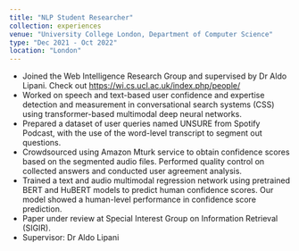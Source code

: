 ```yaml
---
title: "NLP Student Researcher"
collection: experiences
venue: "University College London, Department of Computer Science"
type: "Dec 2021 - Oct 2022"
location: "London"
---
```


* Joined the Web Intelligence Research Group and supervised by Dr Aldo Lipani. Check out https://wi.cs.ucl.ac.uk/index.php/people/ 
* Worked on speech and text-based user confidence and expertise detection and measurement in conversational search systems (CSS) using transformer-based multimodal deep neural networks.
* Prepared a dataset of user queries named UNSURE from Spotify Podcast, with the use of the word-level transcript to segment out questions.
* Crowdsourced using Amazon Mturk service to obtain confidence scores based on the segmented audio files. Performed quality control on collected answers and conducted user agreement analysis.
* Trained a text and audio multimodal regression network using pretrained BERT and HuBERT models to predict human confidence scores. Our model showed a human-level performance in confidence score prediction.
* Paper under review at Special Interest Group on Information Retrieval (SIGIR).
* Supervisor: Dr Aldo Lipani
